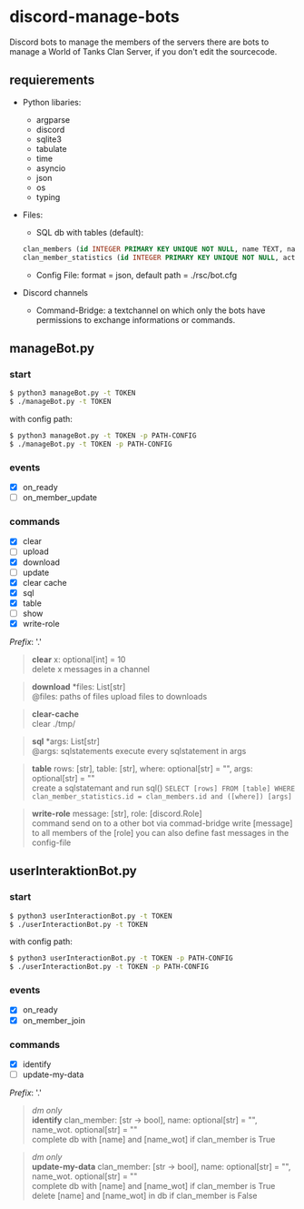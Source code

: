 # discord-manage-bots
Discord bots to manage the members of the servers
there are bots to manage a World of Tanks Clan Server, if you don't edit the sourcecode.

## requierements
- Python libaries:
  - argparse
  - discord
  - sqlite3
  - tabulate
  - time
  - asyncio
  - json
  - os
  - typing

- Files:
  - SQL db with tables (default):
  ```sql
  clan_members (id INTEGER PRIMARY KEY UNIQUE NOT NULL, name TEXT, name_discord TEXT, name_displayed TEXT, name_wot TEXT, identification   INTEGER DEFAULT 0)
  clan_member_statistics (id INTEGER PRIMARY KEY UNIQUE NOT NULL, active_days INTEGER DEFAULT 0, missed_extra_invitations INTEGER DEFAULT 0, last_active_date TEXT DEFAULT '', number_of_warnings INTEGER DEFAULT 0)
  ```
  - Config File: format = json, default path = ./rsc/bot.cfg
 
- Discord channels
  - Command-Bridge: a textchannel on which only the bots have permissions to exchange informations or commands.

## manageBot.py

### start
```sh
$ python3 manageBot.py -t TOKEN
$ ./manageBot.py -t TOKEN
```
with config path:
```sh
$ python3 manageBot.py -t TOKEN -p PATH-CONFIG
$ ./manageBot.py -t TOKEN -p PATH-CONFIG
```
### events

- [x] on_ready  
- [ ] on_member_update  
  
### commands
  
- [x] clear  
- [ ] upload  
- [x] download  
- [ ] update  
- [x] clear cache  
- [x] sql  
- [x] table  
- [ ] show  
- [x] write-role  

_Prefix_: '.'  

> __clear__ x: optional[int] = 10  
> delete x messages in a channel  

> __download__ \*files: List[str]  
> @files: paths of files
> upload files to downloads  

> __clear-cache__  
> clear ./tmp/

> __sql__ \*args: List[str]  
> @args: sqlstatements
> execute every sqlstatement in args
  
> __table__ rows: [str], table: [str], where: optional[str] = "", args: optional[str] = ""  
> create a sqlstatemant and run sql()
> `SELECT [rows] FROM [table] WHERE clan_member_statistics.id = clan_members.id and ([where]) [args]`
  
> __write-role__ message: [str], role: [discord.Role]  
> command send on to a other bot via commad-bridge
> write [message] to all members of the [role]
> you can also define fast messages in the config-file

## userInteraktionBot.py

### start
```sh
$ python3 userInteractionBot.py -t TOKEN
$ ./userInteractionBot.py -t TOKEN
```
with config path:
```sh
$ python3 userInteractionBot.py -t TOKEN -p PATH-CONFIG
$ ./userInteractionBot.py -t TOKEN -p PATH-CONFIG
```

### events

- [x] on_ready  
- [x] on_member_join   
  
### commands

- [x] identify  
- [ ] update-my-data  

_Prefix_: '.'  

> _dm only_  
> __identify__ clan_member: [str -> bool], name: optional[str] = "", name_wot. optional[str] = ""  
> complete db with [name] and [name_wot] if clan_member is True

> _dm only_  
> __update-my-data__ clan_member: [str -> bool], name: optional[str] = "", name_wot. optional[str] = ""  
> complete db with [name] and [name_wot] if clan_member is True
> delete [name] and [name_wot] in db if clan_member is False
